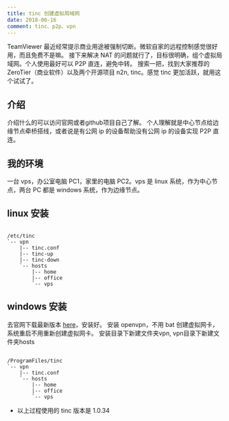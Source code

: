 ```yaml
---
title: tinc 创建虚拟局域网
date: 2018-06-16
comment: tinc、p2p、vpn
---
```


TeamViewer 最近经常提示商业用途被强制切断。微软自家的远程控制感觉很好用，而且免费不是嘛。
接下来解决 NAT 的问题就行了，目标很明确，组个虚拟局域网。个人使用最好可以 P2P 直连，避免中转。
搜索一把，找到大家推荐的 ZeroTier（商业软件）以及两个开源项目 n2n, tinc。感觉 tinc 更加活跃，就用这个试试了。

## 介绍
介绍什么的可以访问官网或者github项目自己了解。
个人理解就是中心节点给边缘节点牵桥搭线，或者说是有公网 ip 的设备帮助没有公网 ip 的设备实现 P2P 直连。

## 我的环境
一台 vps，办公室电脑 PC1，家里的电脑 PC2。vps 是 linux 系统，作为中心节点，两台 PC 都是 windows 系统，作为边缘节点。

## linux 安装
<pre><code>
/etc/tinc
`-- vpn
    |-- tinc.conf
    |-- tinc-up
    |-- tinc-down
    `-- hosts
        |-- home
        |-- office
        `-- vps
</pre></code>


## windows 安装
去官网下载最新版本 [here](http://tinc-vpn.org/download/)，安装好。
安装 openvpn，不用 bat 创建虚拟网卡，系统重启不用重新创建虚拟网卡。
安装目录下新建文件夹vpn, vpn目录下新建文件夹hosts
<pre><code>
/ProgramFiles/tinc
`-- vpn
    |-- tinc.conf
    `-- hosts
        |-- home
        |-- office
        `-- vps
</pre></code>



* 以上过程使用的 tinc 版本是 1.0.34


